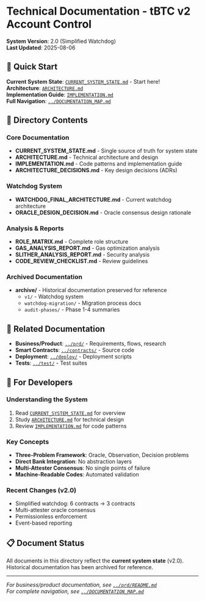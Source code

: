 # Technical Documentation - tBTC v2 Account Control

**System Version**: 2.0 (Simplified Watchdog)  
**Last Updated**: 2025-08-06

## 📍 Quick Start

**Current System State**: [`CURRENT_SYSTEM_STATE.md`](CURRENT_SYSTEM_STATE.md) - Start here!  
**Architecture**: [`ARCHITECTURE.md`](ARCHITECTURE.md)  
**Implementation Guide**: [`IMPLEMENTATION.md`](IMPLEMENTATION.md)  
**Full Navigation**: [`../DOCUMENTATION_MAP.md`](../DOCUMENTATION_MAP.md)

## 📁 Directory Contents

### Core Documentation
- **CURRENT_SYSTEM_STATE.md** - Single source of truth for system state
- **ARCHITECTURE.md** - Technical architecture and design
- **IMPLEMENTATION.md** - Code patterns and implementation guide
- **ARCHITECTURE_DECISIONS.md** - Key design decisions (ADRs)

### Watchdog System
- **WATCHDOG_FINAL_ARCHITECTURE.md** - Current watchdog architecture
- **ORACLE_DESIGN_DECISION.md** - Oracle consensus design rationale

### Analysis & Reports
- **ROLE_MATRIX.md** - Complete role structure
- **GAS_ANALYSIS_REPORT.md** - Gas optimization analysis
- **SLITHER_ANALYSIS_REPORT.md** - Security analysis
- **CODE_REVIEW_CHECKLIST.md** - Review guidelines

### Archived Documentation
- **archive/** - Historical documentation preserved for reference
  - `v1/` - Watchdog system
  - `watchdog-migration/` - Migration process docs
  - `audit-phases/` - Phase 1-4 summaries

## 🔗 Related Documentation

- **Business/Product**: [`../prd/`](../prd/) - Requirements, flows, research
- **Smart Contracts**: [`../contracts/`](../contracts/) - Source code
- **Deployment**: [`../deploy/`](../deploy/) - Deployment scripts
- **Tests**: [`../test/`](../test/) - Test suites

## 🎯 For Developers

### Understanding the System
1. Read [`CURRENT_SYSTEM_STATE.md`](CURRENT_SYSTEM_STATE.md) for overview
2. Study [`ARCHITECTURE.md`](ARCHITECTURE.md) for technical design
3. Review [`IMPLEMENTATION.md`](IMPLEMENTATION.md) for code patterns

### Key Concepts
- **Three-Problem Framework**: Oracle, Observation, Decision problems
- **Direct Bank Integration**: No abstraction layers
- **Multi-Attester Consensus**: No single points of failure
- **Machine-Readable Codes**: Automated validation

### Recent Changes (v2.0)
- Simplified watchdog: 6 contracts → 3 contracts
- Multi-attester oracle consensus
- Permissionless enforcement
- Event-based reporting

## 📋 Document Status

All documents in this directory reflect the **current system state** (v2.0). Historical documentation has been archived for reference.

---

*For business/product documentation, see [`../prd/README.md`](../prd/README.md)*  
*For complete navigation, see [`../DOCUMENTATION_MAP.md`](../DOCUMENTATION_MAP.md)*